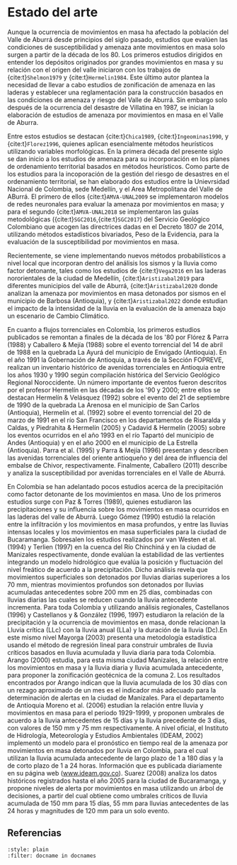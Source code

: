 # Estado del arte

Aunque la ocurrencia de movimientos en masa ha afectado la población del Valle de Aburrá desde principios del siglo pasado, estudios que evalúen las condiciones de susceptibilidad y amenaza ante movimientos en masa solo surgen a partir de la década de los 80. Los primeros estudios dirigidos en entender los depósitos originados por grandes movimientos en masa y su relación con el origen del valle iniciaron con los trabajos de {cite:t}`Shelmon1979` y {cite:t}`Hermelin1984`. Este último autor plantea la necesidad de llevar a cabo estudios de zonificación de amenaza en las laderas y establecer una reglamentación para la construcción basados en las condiciones de amenaza y riesgo del Valle de Aburrá. Sin embargo solo después de la ocurrencia del desastre de Villatina en 1987, se inician la elaboración de estudios de amenaza por movimientos en masa en el Valle de Aburra. 

Entre estos estudios se destacan {cite:t}`Chica1989`, {cite:t}`Ingeominas1990`, y {cite:t}`Florez1996`, quienes aplican esencialmente métodos heurísticos utilizando variables morfológicas. En la primera década del presente siglo se dan inicio a los estudios de amenaza para su incorporación en los planes de ordenamiento territorial basados en métodos heurísticos. Como parte de los estudios para la incoporación de la gestión del riesgo de desastres en el ordenamiento territorial, se han elaborado dos estudios entre la Unievrsidad Nacional de Colombia, sede Medellín, y el Area Metropolitana del Valle de ABurrá. El primero de ellos {cite:t}`AMVA-UNAL2009` se implementaron modelos de redes neuronales para evaluar la amenaza por movimientos en masa; y para el segundo {cite:t}`AMVA-UNAL2018` se implementaron las guías metodológicas ({cite:t}`SGC2016`,{cite:t}`SGC2017`) del Servicio Geológico Colombiano que acogen las directrices dadas en el Decreto 1807 de 2014, utilizando métodos estadísticos bivariados, Peso de la Evidencia, para la evaluación de la susceptibilidad por movimientos en masa. 

Recientemente, se viene implementando nuevos métodos probabilísticos a nivel local que incorporan dentro del análisis los sismos y la lluvia como factor detonante, tales como los estudios de {cite:t}`Vega2016` en las laderas nororientales de la ciudad de Medellín, {cite:t}`Aristizabal2019` para diferentes municipios del valle de Aburrá, {cite:t}`Aristizabal2020` donde analizan la amenaza por movimientos en masa detonados por sismos en el municipio de Barbosa (Antioquia), y {cite:t}`Aristizabal2022` donde estudian el impacto de la intensidad de la lluvia en la evaluación de la amenaza bajo un escenario de Cambio Climático.

En cuanto a flujos torrenciales en Colombia, los primeros estudios publicados se remontan a finales de la década de los '80 por Flórez & Parra (1988) y Caballero & Mejía (1988) sobre el evento torrencial del 14 de abril de 1988 en la quebrada La Ayurá del municipio de Envigado (Antioquia). En el año 1991 la Gobernación de Antioquia, a través de la Sección FOPREVE, realizan un inventario histórico de avenidas torrenciales en Antioquia entre los años 1930 y 1990 según compilación histórica del Servicio Geológico Regional Noroccidente. Un número importante de eventos fueron descritos por el profesor Hermelín en las décadas de los '90 y 2000; entre ellos se destacan Hermelín & Velásquez (1992) sobre el evento del 21 de septiembre de 1990 de la quebrada La Arenosa en el municipio de San Carlos (Antioquia), Hermelín et al. (1992) sobre el evento torrencial del 20 de marzo de 1991 en el río San Francisco en los departamentos de Risaralda y Caldas, y Piedrahita & Hermelín (2005) y Cadavid & Hermelín (2005) sobre los eventos ocurridos en el año 1993 en el río Tapartó del municipio de Andes (Antioquia) y en el año 2000 en el municipio de La Estrella (Antioquia). Parra et al. (1995) y Parra & Mejía (1996) presentan y describen las avenidas torrenciales del oriente antioqueño y del área de influencia del embalse de Chivor, respectivamente. Finalmente, Caballero (2011) describe y analiza la susceptibilidad por avenidas torrenciales en el Valle de Aburrá.

En Colombia se han adelantado pocos estudios acerca de la precipitación como factor detonante de los movimientos en masa. Uno de los primeros estudios surge con Paz & Torres (1989), quienes estudiaron las precipitaciones y su influencia sobre los movimientos en masa ocurridos en las laderas del valle de Aburrá. Luego Gómez (1990) estudió la relación entre la infiltración y los movimientos en masa profundos, y entre las lluvias intensas locales y los movimientos en masa superficiales para la ciudad de Bucaramanga. Sobresalen los estudios realizados por van Westen et al. (1994) y Terlien (1997) en la cuenca del Río Chinchiná y en la ciudad de Manizales respectivamente, donde evalúan la estabilidad de las vertientes integrando un modelo hidrológico que evalúa la posición y fluctuación del nivel freático de acuerdo a la precipitación. Dicho análisis  revela que movimientos superficiales son detonados por lluvias diarias superiores a los 70 mm, mientras movimientos profundos son detonados por lluvias acumuladas antecedentes sobre 200 mm en 25 días, combinadas con lluvias diarias las cuales se reducen cuando la lluvia antecedente incrementa. Para toda Colombia y utilizando análisis regionales, Castellanos (1996) y Castellanos y & González (1996, 1997) estudiaron la relación de la precipitación y la ocurrencia de movimientos en masa, donde relacionan la Lluvia crítica (LLc) con la lluvia anual (LLa) y la duración de la lluvia (Dc).En este mismo nivel Mayorga (2003) presenta una metodología estadística usando el método de regresión lineal para construir umbrales de lluvia críticos basados en lluvia acumulada y lluvia diaria para toda Colombia.  Arango (2000) estudia, para esta misma ciudad Manizales, la relación entre los movimientos en masa y la lluvia diaria y lluvia acumulada antecedente, para proponer la zonificación geotécnica de la comuna 2. Los resultados encontrados por Arango indican que la lluvia acumulada de los 30 días con un rezago aproximado de un mes es el indicador más adecuado para la determinación de alertas en la ciudad de Manizales. Para el departamento de Antioquia Moreno et al. (2006) estudian la relación entre lluvia y movimientos en masa para el periodo 1929-1999, y proponen umbrales de acuerdo a la lluvia antecedentes de 15 días y la lluvia precedente de 3 días, con valores de 150 mm y 75 mm respectivamente. A nivel oficial, el Instituto de Hidrología, Meteorología y Estudios Ambientales (IDEAM, 2002) implementó un modelo para el pronóstico en tiempo real de la amenaza por movimientos en masa detonados por lluvia en Colombia, para el cual utilizan la lluvia acumulada antecedente de largo plazo de 1 a 180 días y la de corto plazo de 1 a 24 horas. Información que es publicada diariamente en su página web (www.ideam.gov.co). Suarez (2008) analiza los datos históricos registrados hasta el año 2005 para la ciudad de Bucaramanga, y propone niveles de alerta por movimientos en masa utilizando un árbol de decisiones, a partir del cual obtiene como umbrales críticos de lluvia acumulada de 150 mm para 15 días, 55 mm para lluvias antecedentes de las 24 horas y magnitudes de 120 mm para un solo evento.

## Referencias
```{bibliography}
:style: plain
:filter: docname in docnames
```